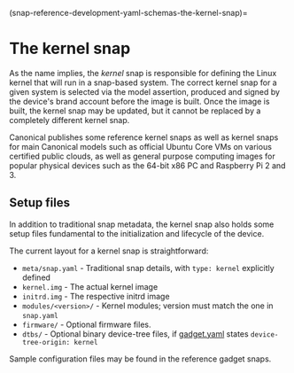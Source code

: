 (snap-reference-development-yaml-schemas-the-kernel-snap)=
# The kernel snap

As the name implies, the _kernel_ snap is responsible for defining the Linux kernel that will run in a snap-based system. The correct kernel snap for a given system is selected via the model assertion, produced and signed by the device's brand account before the image is built. Once the image is built, the kernel snap may be updated, but it cannot be replaced by a completely different kernel snap.

Canonical publishes some reference kernel snaps as well as kernel snaps for main Canonical models such as official Ubuntu Core VMs on various certified public clouds, as well as general purpose computing images for popular physical devices such as the 64-bit x86 PC and Raspberry Pi 2 and 3.

## Setup files

In addition to traditional snap metadata, the kernel snap also holds some setup files fundamental to the initialization and lifecycle of the device.

The current layout for a kernel snap is straightforward:

- `meta/snap.yaml` - Traditional snap details, with `type: kernel` explicitly defined
- `kernel.img` - The actual kernel image
- `initrd.img` - The respective initrd image
- `modules/<version>/` - Kernel modules; version must match the one in `snap.yaml`
- `firmware/` - Optional firmware files.
- `dtbs/` - Optional binary device-tree files, if [gadget.yaml](/) states `device-tree-origin: kernel`

Sample configuration files may be found in the reference gadget snaps.

